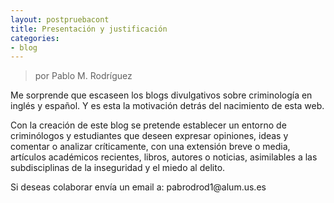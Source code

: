 ```yaml
---
layout: postpruebacont
title: Presentación y justificación
categories:
- blog
---
```

> por Pablo M. Rodríguez


<p>Me sorprende que escaseen los blogs divulgativos sobre criminología en inglés y español. Y es esta la motivación detrás del nacimiento de esta web.</p>

<p>Con la creación de este blog se pretende establecer un entorno de criminólogos y estudiantes que deseen expresar opiniones, ideas y comentar o analizar críticamente, con una extensión breve o media, artículos académicos recientes, libros, autores o noticias, asimilables a las subdisciplinas de la inseguridad y el miedo al delito.</p>

<p>Si deseas colaborar envía un email a: pabrodrod1@alum.us.es</p>


<font face="Arial" style="font-size:19px">
